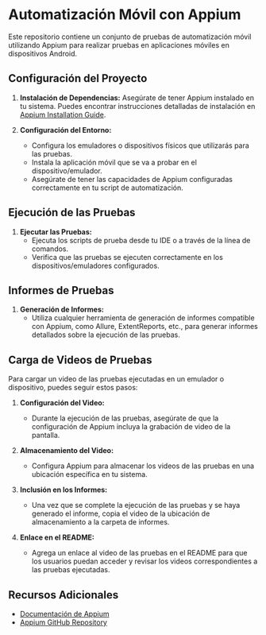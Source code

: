 # Automatización Móvil con Appium

Este repositorio contiene un conjunto de pruebas de automatización móvil utilizando Appium para realizar pruebas en aplicaciones móviles en dispositivos Android.

## Configuración del Proyecto

1. **Instalación de Dependencias:**
   Asegúrate de tener Appium instalado en tu sistema. Puedes encontrar instrucciones detalladas de instalación en [Appium Installation Guide](https://appium.io/docs/en/about-appium/getting-started/).
   
2. **Configuración del Entorno:**
   - Configura los emuladores o dispositivos físicos que utilizarás para las pruebas.
   - Instala la aplicación móvil que se va a probar en el dispositivo/emulador.
   - Asegúrate de tener las capacidades de Appium configuradas correctamente en tu script de automatización.

## Ejecución de las Pruebas

1. **Ejecutar las Pruebas:**
   - Ejecuta los scripts de prueba desde tu IDE o a través de la línea de comandos.
   - Verifica que las pruebas se ejecuten correctamente en los dispositivos/emuladores configurados.

## Informes de Pruebas

1. **Generación de Informes:**
   - Utiliza cualquier herramienta de generación de informes compatible con Appium, como Allure, ExtentReports, etc., para generar informes detallados sobre la ejecución de las pruebas.

## Carga de Videos de Pruebas

Para cargar un video de las pruebas ejecutadas en un emulador o dispositivo, puedes seguir estos pasos:

1. **Configuración del Video:**
   - Durante la ejecución de las pruebas, asegúrate de que la configuración de Appium incluya la grabación de video de la pantalla.

2. **Almacenamiento del Video:**
   - Configura Appium para almacenar los videos de las pruebas en una ubicación específica en tu sistema.

3. **Inclusión en los Informes:**
   - Una vez que se complete la ejecución de las pruebas y se haya generado el informe, copia el video de la ubicación de almacenamiento a la carpeta de informes.

4. **Enlace en el README:**
   - Agrega un enlace al video de las pruebas en el README para que los usuarios puedan acceder y revisar los videos correspondientes a las pruebas ejecutadas.

## Recursos Adicionales

- [Documentación de Appium](https://appium.io/docs/en/about-appium/intro/)
- [Appium GitHub Repository](https://github.com/appium/appium)
